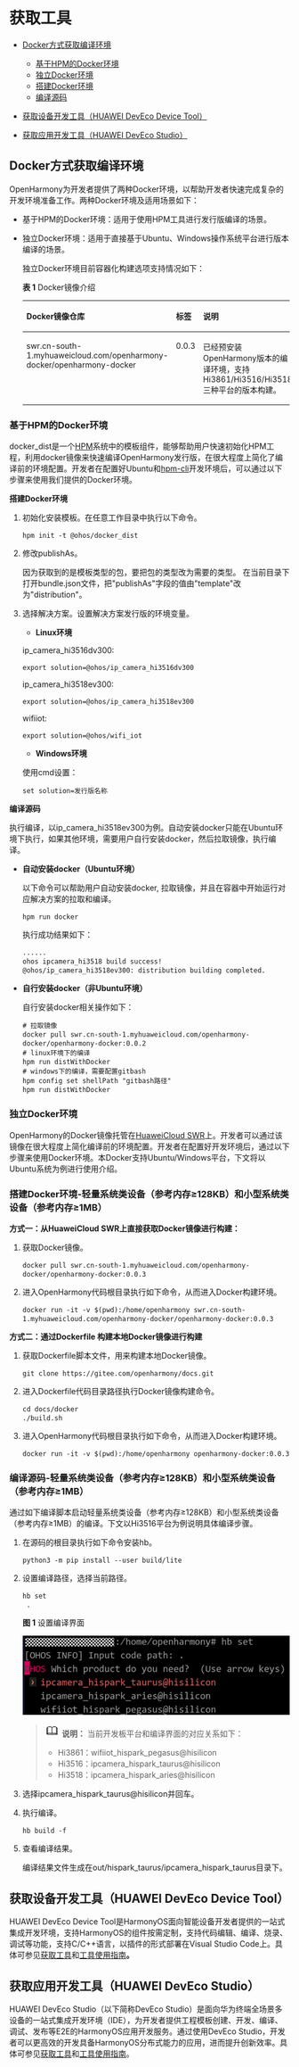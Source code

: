 # 获取工具<a name="ZH-CN_TOPIC_0000001055705774"></a>

-   [Docker方式获取编译环境](#zh-cn_topic_0000001055701144_section107932281315)
    -   [基于HPM的Docker环境](#zh-cn_topic_0000001055701144_section580016182283)
    -   [独立Docker环境](#zh-cn_topic_0000001055701144_section319412277287)
    -   [搭建Docker环境](#zh-cn_topic_0000001055701144_section436042904715)
    -   [编译源码](#zh-cn_topic_0000001055701144_section19121250134716)

-   [获取设备开发工具（HUAWEI DevEco Device Tool）](#zh-cn_topic_0000001055701144_section2452141120244)
-   [获取应用开发工具（HUAWEI DevEco Studio）](#zh-cn_topic_0000001055701144_section0904101019258)

## Docker方式获取编译环境<a name="zh-cn_topic_0000001055701144_section107932281315"></a>

OpenHarmony为开发者提供了两种Docker环境，以帮助开发者快速完成复杂的开发环境准备工作。两种Docker环境及适用场景如下：

-   基于HPM的Docker环境：适用于使用HPM工具进行发行版编译的场景。
-   独立Docker环境：适用于直接基于Ubuntu、Windows操作系统平台进行版本编译的场景。

    独立Docker环境目前容器化构建选项支持情况如下：

    **表 1**  Docker镜像介绍

    <a name="zh-cn_topic_0000001055701144_table2790164495315"></a>
    <table><thead align="left"><tr id="zh-cn_topic_0000001055701144_row3790644155317"><th class="cellrowborder" valign="top" width="35.5064493550645%" id="mcps1.2.4.1.1"><p id="zh-cn_topic_0000001055701144_p8789114445316"><a name="zh-cn_topic_0000001055701144_p8789114445316"></a><a name="zh-cn_topic_0000001055701144_p8789114445316"></a>Docker镜像仓库</p>
    </th>
    <th class="cellrowborder" valign="top" width="10.258974102589741%" id="mcps1.2.4.1.2"><p id="zh-cn_topic_0000001055701144_p17896448533"><a name="zh-cn_topic_0000001055701144_p17896448533"></a><a name="zh-cn_topic_0000001055701144_p17896448533"></a>标签</p>
    </th>
    <th class="cellrowborder" valign="top" width="54.23457654234577%" id="mcps1.2.4.1.3"><p id="zh-cn_topic_0000001055701144_p1278917444539"><a name="zh-cn_topic_0000001055701144_p1278917444539"></a><a name="zh-cn_topic_0000001055701144_p1278917444539"></a>说明</p>
    </th>
    </tr>
    </thead>
    <tbody><tr id="zh-cn_topic_0000001055701144_row167901244115315"><td class="cellrowborder" valign="top" width="35.5064493550645%" headers="mcps1.2.4.1.1 "><p id="zh-cn_topic_0000001055701144_p87901744185316"><a name="zh-cn_topic_0000001055701144_p87901744185316"></a><a name="zh-cn_topic_0000001055701144_p87901744185316"></a>swr.cn-south-1.myhuaweicloud.com/openharmony-docker/openharmony-docker</p>
    </td>
    <td class="cellrowborder" valign="top" width="10.258974102589741%" headers="mcps1.2.4.1.2 "><p id="zh-cn_topic_0000001055701144_p15790184410536"><a name="zh-cn_topic_0000001055701144_p15790184410536"></a><a name="zh-cn_topic_0000001055701144_p15790184410536"></a>0.0.3</p>
    </td>
    <td class="cellrowborder" valign="top" width="54.23457654234577%" headers="mcps1.2.4.1.3 "><p id="zh-cn_topic_0000001055701144_p15790124416531"><a name="zh-cn_topic_0000001055701144_p15790124416531"></a><a name="zh-cn_topic_0000001055701144_p15790124416531"></a>已经预安装<span id="zh-cn_topic_0000001055701144_text6790444135318"><a name="zh-cn_topic_0000001055701144_text6790444135318"></a><a name="zh-cn_topic_0000001055701144_text6790444135318"></a>OpenHarmony</span>版本的编译环境，支持Hi3861/Hi3516/Hi3518三种平台的版本构建。</p>
    </td>
    </tr>
    </tbody>
    </table>


### 基于HPM的Docker环境<a name="zh-cn_topic_0000001055701144_section580016182283"></a>

docker\_dist是一个[HPM](https://hpm.harmonyos.com/)系统中的模板组件，能够帮助用户快速初始化HPM工程，利用docker镜像来快速编译OpenHarmony发行版，在很大程度上简化了编译前的环境配置。开发者在配置好Ubuntu和[hpm-cli](https://device.harmonyos.com/cn/docs/develop/bundles/oem_bundle_guide_prepare-0000001050129846)开发环境后，可以通过以下步骤来使用我们提供的Docker环境。

**搭建Docker环境**

1.  初始化安装模板。在任意工作目录中执行以下命令。

    ```
    hpm init -t @ohos/docker_dist
    ```

2.  修改publishAs。

    因为获取到的是模板类型的包，要把包的类型改为需要的类型。 在当前目录下打开bundle.json文件，把"publishAs"字段的值由"template"改为"distribution"。

3.  选择解决方案。设置解决方案发行版的环境变量。

    -   **Linux环境**

    ip\_camera\_hi3516dv300:

    ```
    export solution=@ohos/ip_camera_hi3516dv300 
    ```

    ip\_camera\_hi3518ev300:

    ```
    export solution=@ohos/ip_camera_hi3518ev300 
    ```

    wifiiot:

    ```
    export solution=@ohos/wifi_iot 
    ```

    -   **Windows环境**

    使用cmd设置：

    ```
    set solution=发行版名称 
    ```


**编译源码**

执行编译，以ip\_camera\_hi3518ev300为例。自动安装docker只能在Ubuntu环境下执行，如果其他环境，需要用户自行安装docker，然后拉取镜像，执行编译。

-   **自动安装docker（Ubuntu环境）**

    以下命令可以帮助用户自动安装docker, 拉取镜像，并且在容器中开始运行对应解决方案的拉取和编译。

    ```
    hpm run docker 
    ```

    执行成功结果如下：

    ```
    ......
    ohos ipcamera_hi3518 build success!
    @ohos/ip_camera_hi3518ev300: distribution building completed.
    ```


-   **自行安装docker（非Ubuntu环境）**

    自行安装docker相关操作如下：

    ```
    # 拉取镜像 
    docker pull swr.cn-south-1.myhuaweicloud.com/openharmony-docker/openharmony-docker:0.0.2
    # linux环境下的编译 
    hpm run distWithDocker 
    # windows下的编译，需要配置gitbash 
    hpm config set shellPath "gitbash路径"
    hpm run distWithDocker
    ```


### 独立Docker环境<a name="zh-cn_topic_0000001055701144_section319412277287"></a>

OpenHarmony的Docker镜像托管在[HuaweiCloud SWR](https://console.huaweicloud.com/swr/?region=cn-south-1#/app/warehouse/warehouseMangeDetail/goldensir/openharmony-docker/openharmony-docker?type=ownImage)上。开发者可以通过该镜像在很大程度上简化编译前的环境配置。开发者在配置好开发环境后，通过以下步骤来使用Docker环境。本Docker支持Ubuntu/Windows平台，下文将以Ubuntu系统为例进行使用介绍。

### 搭建Docker环境-轻量系统类设备（参考内存≥128KB）和小型系统类设备（参考内存≥1MB）<a name="zh-cn_topic_0000001055701144_section436042904715"></a>

**方式一：从HuaweiCloud SWR上直接获取Docker镜像进行构建：**

1.  获取Docker镜像。

    ```
    docker pull swr.cn-south-1.myhuaweicloud.com/openharmony-docker/openharmony-docker:0.0.3
    ```

2.  进入OpenHarmony代码根目录执行如下命令，从而进入Docker构建环境。

    ```
    docker run -it -v $(pwd):/home/openharmony swr.cn-south-1.myhuaweicloud.com/openharmony-docker/openharmony-docker:0.0.3
    ```


**方式二：通过Dockerfile 构建本地Docker镜像进行构建**

1.  获取Dockerfile脚本文件，用来构建本地Docker镜像。

    ```
    git clone https://gitee.com/openharmony/docs.git
    ```

2.  进入Dockerfile代码目录路径执行Docker镜像构建命令。

    ```
    cd docs/docker
    ./build.sh
    ```

3.  进入OpenHarmony代码根目录执行如下命令，从而进入Docker构建环境。

    ```
    docker run -it -v $(pwd):/home/openharmony openharmony-docker:0.0.3
    ```


### 编译源码-轻量系统类设备（参考内存≥128KB）和小型系统类设备（参考内存≥1MB）<a name="zh-cn_topic_0000001055701144_section19121250134716"></a>

通过如下编译脚本启动轻量系统类设备（参考内存≥128KB）和小型系统类设备（参考内存≥1MB）的编译。下文以Hi3516平台为例说明具体编译步骤。

1.  在源码的根目录执行如下命令安装hb。

    ```
    python3 -m pip install --user build/lite
    ```

2.  设置编译路径，选择当前路径。

    ```
    hb set
     .
    ```

    **图 1**  设置编译界面<a name="zh-cn_topic_0000001055701144_fig18712183616135"></a>  
    

    ![](figures/zh-cn_image_0000001084080634.png)

    >![](public_sys-resources/icon-note.gif) **说明：** 
    >当前开发板平台和编译界面的对应关系如下：
    >-   Hi3861：wifiiot\_hispark\_pegasus@hisilicon
    >-   Hi3516：ipcamera\_hispark\_taurus@hisilicon
    >-   Hi3518：ipcamera\_hispark\_aries@hisilicon

3.  选择ipcamera\_hispark\_taurus@hisilicon并回车。
4.  执行编译。

    ```
    hb build -f
    ```

5.  查看编译结果。

    编译结果文件生成在out/hispark\_taurus/ipcamera\_hispark\_taurus目录下。


## 获取设备开发工具（HUAWEI DevEco Device Tool）<a name="zh-cn_topic_0000001055701144_section2452141120244"></a>

HUAWEI DevEco Device Tool是HarmonyOS面向智能设备开发者提供的一站式集成开发环境，支持HarmonyOS的组件按需定制，支持代码编辑、编译、烧录、调试等功能，支持C/C++语言，以插件的形式部署在Visual Studio Code上。具体可参见[获取工具](https://device.harmonyos.com/cn/ide)和[工具使用指南](https://device.harmonyos.com/cn/docs/ide/user-guides/service_introduction-0000001050166905)**。**

## 获取应用开发工具（HUAWEI DevEco Studio）<a name="zh-cn_topic_0000001055701144_section0904101019258"></a>

HUAWEI DevEco Studio（以下简称DevEco Studio）是面向华为终端全场景多设备的一站式集成开发环境（IDE），为开发者提供工程模板创建、开发、编译、调试、发布等E2E的HarmonyOS应用开发服务。通过使用DevEco Studio，开发者可以更高效的开发具备HarmonyOS分布式能力的应用，进而提升创新效率。具体可参见[获取工具](https://developer.harmonyos.com/cn/develop/deveco-studio)和[工具使用指南](https://developer.harmonyos.com/cn/docs/documentation/doc-guides/tools_overview-0000001053582387)。

